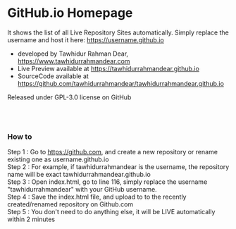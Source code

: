 # GitHub.io Homepage <br>
It shows the list of all Live Repository Sites automatically. Simply replace the username and host it here: https://username.github.io <br>

* developed by Tawhidur Rahman Dear, https://www.tawhidurrahmandear.com <br>
* Live Preview available at https://tawhidurrahmandear.github.io <br>
* SourceCode available at https://github.com/tawhidurrahmandear/tawhidurrahmandear.github.io <br>

Released under GPL-3.0 license on GitHub 

<br>
<br>

### How to
Step 1 : Go to https://github.com, and create a new repository or rename existing one as username.github.io <br>
Step 2 : For example, if tawhidurrahmandear is the username, the repository name will be exact tawhidurrahmandear.github.io <br>
Step 3 : Open index.html, go to line 116, simply replace the username "tawhidurrahmandear" with your GitHub username. <br>
Step 4 : Save the index.html file, and upload to to the recently created/renamed repository on Github.com <br>
Step 5 : You don't need to do anything else, it will be LIVE automatically within 2 minutes
